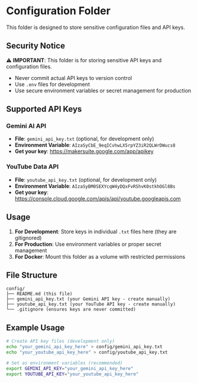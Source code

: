 # Configuration Folder

This folder is designed to store sensitive configuration files and API keys.

## Security Notice

⚠️ **IMPORTANT**: This folder is for storing sensitive API keys and configuration files. 
- Never commit actual API keys to version control
- Use `.env` files for development
- Use secure environment variables or secret management for production

## Supported API Keys

### Gemini AI API
- **File**: `gemini_api_key.txt` (optional, for development only)
- **Environment Variable**: `AIzaSyCbE_9eqICvhwLX5rpYZ3iR2QLWrDWucs8`
- **Get your key**: https://makersuite.google.com/app/apikey

### YouTube Data API
- **File**: `youtube_api_key.txt` (optional, for development only)
- **Environment Variable**: `AIzaSyBM0SEXYcqW4yDQxFvRShvK0stkhOGl8Bs`
- **Get your key**: https://console.cloud.google.com/apis/api/youtube.googleapis.com

## Usage

1. **For Development**: Store keys in individual `.txt` files here (they are gitignored)
2. **For Production**: Use environment variables or proper secret management
3. **For Docker**: Mount this folder as a volume with restricted permissions

## File Structure

```
config/
├── README.md (this file)
├── gemini_api_key.txt (your Gemini API key - create manually)
├── youtube_api_key.txt (your YouTube API key - create manually)
└── .gitignore (ensures keys are never committed)
```

## Example Usage

```bash
# Create API key files (development only)
echo "your_gemini_api_key_here" > config/gemini_api_key.txt
echo "your_youtube_api_key_here" > config/youtube_api_key.txt

# Set as environment variables (recommended)
export GEMINI_API_KEY="your_gemini_api_key_here"
export YOUTUBE_API_KEY="your_youtube_api_key_here"
```

